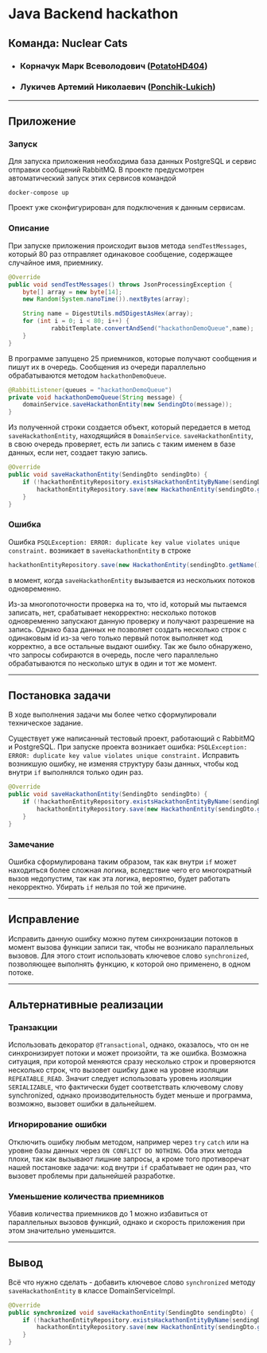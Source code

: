 # **Java Backend hackathon**

## **Команда: Nuclear Cats**

 - ### Корначук Марк Всеволодович ([PotatoHD404](https://github.com/PotatoHD404))
 - ### Лукичев Артемий Николаевич ([Ponchik-Lukich](https://github.com/Ponchik-Lukich))

---

## **Приложение**

### **Запуск**

Для запуска приложения необходима база данных PostgreSQL и
сервис отправки сообщений RabbitMQ. В проекте предусмотрен
автоматический запуск этих сервисов командой

```
docker-compose up
```

Проект уже сконфигурирован для подключения к данным сервисам.

### **Описание**

При запуске приложения происходит вызов метода `sendTestMessages`, который
80 раз отправляет одинаковое сообщение, содержащее случайное имя, приемнику.

```java
@Override
public void sendTestMessages() throws JsonProcessingException {
    byte[] array = new byte[14];
    new Random(System.nanoTime()).nextBytes(array);

    String name = DigestUtils.md5DigestAsHex(array);
    for (int i = 0; i < 80; i++) {
            rabbitTemplate.convertAndSend("hackathonDemoQueue",name);
    }
}
```

В программе запущено 25 приемников, которые получают сообщения и пишут их в очередь.
Сообщения из очереди параллельно обрабатываются методом `hackathonDemoQueue`.

```java
@RabbitListener(queues = "hackathonDemoQueue")
private void hackathonDemoQueue(String message) {
    domainService.saveHackathonEntity(new SendingDto(message));
}
```

Из полученной строки создается объект, который передается в метод `saveHackathonEntity`,
находящийся в `DomainService`.
`saveHackathonEntity`, в свою очередь проверяет, есть ли запись с таким именем в
базе данных, если нет, создает такую запись.

```java
@Override
public void saveHackathonEntity(SendingDto sendingDto) {
    if (!hackathonEntityRepository.existsHackathonEntityByName(sendingDto.getName())) {
        hackathonEntityRepository.save(new HackathonEntity(sendingDto.getName()));
    }
}
```

### **Ошибка**

Ошибка `PSQLException: ERROR: duplicate key value violates unique constraint.`
возникает в `saveHackathonEntity` в строке

```java
hackathonEntityRepository.save(new HackathonEntity(sendingDto.getName()));
```

в момент, когда `saveHackathonEntity` вызывается из нескольких потоков
одновременно. 

Из-за многопоточности проверка на то, что id, который мы пытаемся записать,
нет, срабатывает некорректно: несколько потоков одновременно запускают 
данную проверку и получают разрешение на запись. Однако база данных
не позволяет создать несколько строк с одинаковым id из-за чего только
первый поток выполняет код корректно, а все остальные выдают ошибку.
Так же было обнаружено, что запросы собираются в очередь, 
после чего параллельно обрабатываются по несколько штук
в один и тот же момент.

---

## **Постановка задачи**

В ходе выполнения задачи мы более четко сформулировали
техническое задание.

Существует уже написанный тестовый проект, работающий с RabbitMQ и PostgreSQL. При
запуске проекта возникает ошибка: 
`PSQLException: ERROR: duplicate key value violates unique constraint.`
Исправить возникшую ошибку, не изменяя структуру базы данных, чтобы 
код внутри `if` выполнялся только один раз.

```java
@Override
public void saveHackathonEntity(SendingDto sendingDto) {
    if (!hackathonEntityRepository.existsHackathonEntityByName(sendingDto.getName())) {
        hackathonEntityRepository.save(new HackathonEntity(sendingDto.getName()));
    }
}
```

### **Замечание**
Ошибка сформулирована таким образом, так как внутри `if` может находиться более сложная
логика, вследствие чего его многократный вызов недопустим, так как эта логика, вероятно,
будет работать некорректно. Убирать `if` нельзя по той же причине.

---

## **Исправление**

Исправить данную ошибку можно путем синхронизации потоков в момент
вызова функции записи так, чтобы не возникало параллельных
вызовов. Для этого стоит использовать ключевое слово
`synchronized`, позволяющее выполнять функцию, к которой
оно применено, в одном потоке.

---

## **Альтернативные реализации**

### **Транзакции**

Использовать декоратор `@Transactional`, однако,
оказалось, что он не синхронизирует потоки и может произойти,
та же ошибка. Возможна ситуация, при которой меняются сразу
несколько строк и проверяются несколько строк, что вызовет
ошибку даже на уровне изоляции `REPEATABLE_READ`. 
Значит следует использовать уровень изоляции `SERIALIZABLE`,
что фактически будет соответствать ключевому слову synchronized,
однако производительность будет меньше и программа, возможно, вызовет
ошибки в дальнейшем.

### **Игнорирование ошибки**

Отключить ошибку любым методом, например через `try` `catch` или
на уровне базы данных через `ON CONFLICT DO NOTHING`. Оба этих метода
плохи, так как вызывают лишние запросы, а кроме того противоречат нашей
постановке задачи: код внутри `if` срабатывает не один раз, что вызовет
проблемы при дальнейшей разработке.

### **Уменьшение количества приемников**

Убавив количества приемников до 1 можно избавиться от параллельных
вызовов функций, однако и скорость приложения при этом значительно
уменьшится.

---

## **Вывод**

Всё что нужно сделать - добавить
ключевое слово `synchronized` методу
`saveHackathonEntity` в классе DomainServiceImpl.

```java
@Override
public synchronized void saveHackathonEntity(SendingDto sendingDto) {
    if (!hackathonEntityRepository.existsHackathonEntityByName(sendingDto.getName())) {
        hackathonEntityRepository.save(new HackathonEntity(sendingDto.getName()));
    }
}
```


